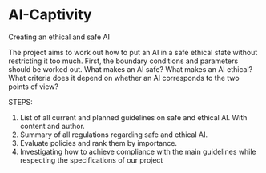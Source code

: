 # AI-Captivity
Creating an ethical and safe AI

The project aims to work out how to put an AI in a safe ethical state without restricting it too much.
First, the boundary conditions and parameters should be worked out.
What makes an AI safe?
What makes an AI ethical?
What criteria does it depend on whether an AI corresponds to the two points of view?

STEPS:

1. List of all current and planned guidelines on safe and ethical AI. With content and author.
2. Summary of all regulations regarding safe and ethical AI.
3. Evaluate policies and rank them by importance.
4. Investigating how to achieve compliance with the main guidelines while respecting the specifications of our project
